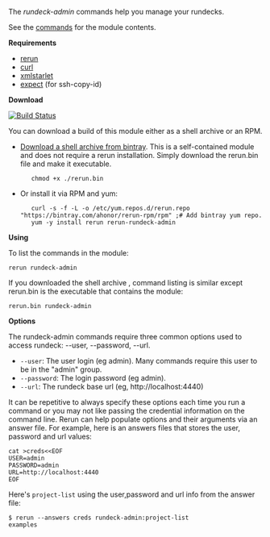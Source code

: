 The *rundeck-admin* commands help you manage your rundecks.

See the [commands](https://github.com/ahonor/rundeck-admin/tree/master/commands) for
the module contents.

**Requirements**

* [rerun](http://github.com/rerun/rerun)
* [curl](http://curl.haxx.se/docs/manpage.html)
* [xmlstarlet](http://xmlstar.sourceforge.net/)
* [expect](http://en.wikipedia.org/wiki/Expect) (for ssh-copy-id)

**Download**

[![Build Status](https://travis-ci.org/ahonor/rundeck-admin.png?branch=master)](https://travis-ci.org/ahonor/rundeck-admin)

You can download a build of this module either as a shell archive or an RPM.

* [Download a shell archive from bintray](http://dl.bintray.com/ahonor/rerun-modules/rundeck-admin). This is a self-contained module and does not require a rerun installation. Simply download the rerun.bin file and make it executable.
       
         chmod +x ./rerun.bin

* Or install it via RPM and yum:

         curl -s -f -L -o /etc/yum.repos.d/rerun.repo "https://bintray.com/ahonor/rerun-rpm/rpm" ;# Add bintray yum repo.
         yum -y install rerun rerun-rundeck-admin

**Using**

To list the commands in the module:

    rerun rundeck-admin

If you downloaded the shell archive , command listing is similar except rerun.bin is the
executable that contains the module:

    rerun.bin rundeck-admin

**Options**

The rundeck-admin commands require three common options used to access rundeck:
--user, --password, --url. 

* `--user`: The user login (eg admin). Many commands require this user to be in the "admin" group.
* `--password`: The login password (eg admin).
* `--url`: The rundeck base url (eg, http://localhost:4440)

It can be repetitive to always specify these options each time you run a command
or you may not like passing the credential information on the command line.
Rerun can help populate options and their arguments via an answer file. For example,
here is an answers files that stores the user, password and url values:

    cat >creds<<EOF
    USER=admin
    PASSWORD=admin
    URL=http://localhost:4440
    EOF

Here's `project-list` using the user,password and url info from the answer file:

    $ rerun --answers creds rundeck-admin:project-list
    examples


